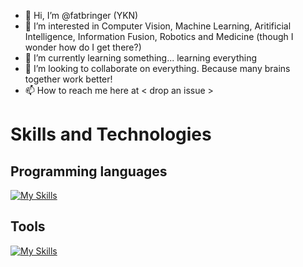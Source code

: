 - 👋 Hi, I’m @fatbringer (YKN)
- 👀 I’m interested in Computer Vision, Machine Learning, Aritificial Intelligence, Information Fusion, Robotics and Medicine (though I wonder how do I get there?)
- 🌱 I’m currently learning something... learning everything
- 💞️ I’m looking to collaborate on everything. Because many brains together work better!
- 📫 How to reach me here at < drop an issue >

# Skills and Technologies

## Programming languages
[![My Skills](https://skillicons.dev/icons?i=c,cpp,py,java)](https://skillicons.dev)

## Tools
[![My Skills](https://skillicons.dev/icons?i=androidstudio)](https://skillicons.dev)

<!---
fatbringer/fatbringer is a ✨ special ✨ repository because its `README.md` (this file) appears on your GitHub profile.
You can click the Preview link to take a look at your changes.
--->
